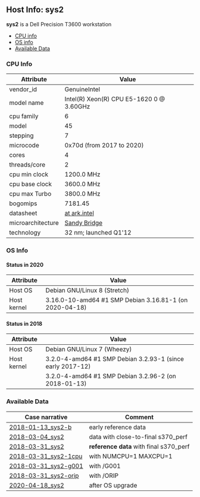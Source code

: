 ## Host Info: sys2

**sys2** is a Dell Precision T3600 workstation

- [CPU info](#user-content-cpu)
- [OS info](#user-content-os)
- [Available Data](#user-content-data)

### <a id="cpu">CPU Info</a>

| Attribute | Value |
| --------- | ----- |
| vendor_id    | GenuineIntel |
| model name   | Intel(R) Xeon(R) CPU E5-1620 0 @ 3.60GHz |
| cpu family   | 6 |
| model        | 45 |
| stepping     | 7 |
| microcode    | 0x70d (from 2017 to 2020) |
| cores        | 4 |
| threads/core | 2 |
| cpu min clock   | 1200.0 MHz |
| cpu base clock  | 3600.0 MHz |
| cpu max Turbo   | 3800.0 MHz |
| bogomips     | 7181.45 |
| datasheet    | [at ark.intel](https://ark.intel.com/content/www/us/en/ark/products/64621/intel-xeon-processor-e5-1620-10m-cache-3-60-ghz-0-0-gt-s-intel-qpi.html) |
| microarchitecture | [Sandy Bridge](https://en.wikipedia.org/wiki/Sandy_Bridge) |
| technology   | 32 nm; launched Q1'12 |

### <a id="os">OS Info</a>
#### <a id="os-2018-06-15">Status in 2020</a>
| Attribute | Value |
| --------- | ----- |
| Host OS      | Debian GNU/Linux 8 (Stretch) |
| Host kernel  | 3.16.0-10-amd64 #1 SMP Debian 3.16.81-1  (on 2020-04-18) |

#### <a id="os-2018-06-15">Status in 2018</a>
| Attribute | Value |
| --------- | ----- |
| Host OS      | Debian GNU/Linux 7 (Wheezy) |
| Host kernel  | 3.2.0-4-amd64 #1 SMP Debian 3.2.93-1  (since early 2017-12) |
|              | 3.2.0-4-amd64 #1 SMP Debian 3.2.96-2  (on 2018-01-13) |

### <a id="data">Available Data</a>

| Case narrative | Comment |
| -------------- | ------- |
| [2018-01-13_sys2-b](2018-01-13_sys2-b.md) | early reference data |
| [2018-03-04_sys2](2018-03-04_sys2.md) | data with close-to-final s370_perf |
| [2018-03-31_sys2](2018-03-31_sys2.md) | **reference data** with final s370_perf |
| [2018-03-31_sys2-1cpu](2018-03-31_sys2-1cpu.md) | with NUMCPU=1 MAXCPU=1 |
| [2018-03-31_sys2-g001](2018-03-31_sys2-g001.md) | with /G001 |
| [2018-03-31_sys2-orip](2018-03-31_sys2-orip.md) | with /ORIP |
| [2020-04-18_sys2](2020-04-18_sys2.md) | after OS upgrade |
